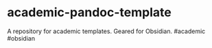 # academic-pandoc-template
A repository for academic templates. Geared for Obsidian. #academic #obsidian
